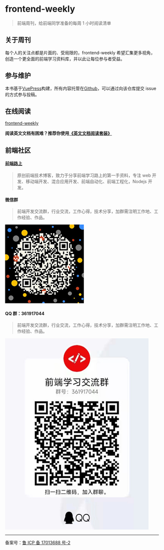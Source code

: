# frontend-weekly

> 前端周刊，给前端同学准备的每周 1 小时阅读清单

## 关于周刊

每个人的关注点都是片面的、受局限的，frontend-weekly 希望汇集更多视角，创造一个更全面的前端学习资料库，并以此让每位参与者受益。

## 参与维护

本书基于[VuePress](https://vuepress.vuejs.org/zh/)构建，所有内容托管在[Github](https://github.com/tower1229/frontend-weekly)，可以通过向该仓库提交 issue 的方式参与投稿。

## 在线阅读

[frontend-weekly](https://frontend-weekly.com/)

**阅读英文文档有困难？推荐你使用[《英文文档阅读套装》](/tools.html)**

## 前端社区

#### [前端路上](https://refined-x.com/)

> 原创前端技术博客，致力于分享前端学习路上的第一手资料，专注 web 开发、移动端开发、混合应用开发、前端自动化、前端工程化，Nodejs 开发。

#### 微信群

> 前端开发交流群，行业交流，工作心得，技术分享，加群需注明工作地、工作经验、作品。

<img src="https://raw.githubusercontent.com/tower1229/frontend-weekly/master/img/a/refined-x.jpg" style="max-width: 470px" />

#### QQ 群：361917044

> 前端开发交流群，行业交流，工作心得，技术分享，加群需注明工作地、工作经验、作品。

<img src="https://raw.githubusercontent.com/tower1229/frontend-weekly/master/img/a/qq.jpg" style="max-width: 470px" />

<!-- #### 公众号： programmerslife

> 一个程序员的技术、认知、生活、购物、理财相关集散地

![programmerslife](https://refined-x.com/asset/wechat.jpg) -->

---

备案号：[鲁 ICP 备 17013688 号-2](https://beian.miit.gov.cn/)
